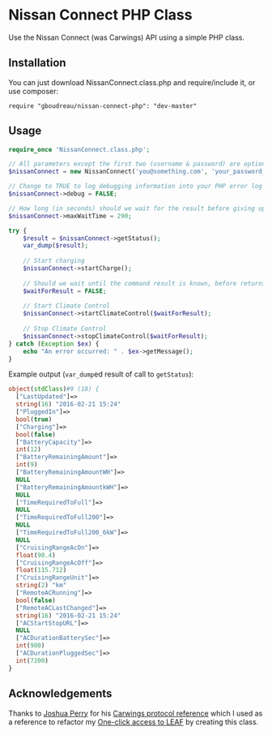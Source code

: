# Nissan Connect PHP Class
Use the Nissan Connect (was Carwings) API using a simple PHP class.


## Installation

You can just download NissanConnect.class.php and require/include it, or use composer:

    require "gboudreau/nissan-connect-php": "dev-master"

## Usage

```php
require_once 'NissanConnect.class.php';

// All parameters except the first two (username & password) are optional; the default values are shown here
$nissanConnect = new NissanConnect('you@something.com', 'your_password_here', 'America/New_York', NissanConnect::COUNTRY_US);

// Change to TRUE to log debugging information into your PHP error log
$nissanConnect->debug = FALSE;

// How long (in seconds) should we wait for the result before giving up. Only used when $waitForResult = TRUE
$nissanConnect->maxWaitTime = 290;

try {
    $result = $nissanConnect->getStatus();
    var_dump($result);
    
    // Start charging
    $nissanConnect->startCharge();
    
    // Should we wait until the command result is known, before returning? Enabling this will wait until the car executed the command, and returned the response, which can sometimes take a few minutes.
    $waitForResult = FALSE; 
    
    // Start Climate Control
    $nissanConnect->startClimateControl($waitForResult);
    
    // Stop Climate Control
    $nissanConnect->stopClimateControl($waitForResult);
} catch (Exception $ex) {
    echo "An error occurred: " . $ex->getMessage();
}
```

Example output (`var_dump`ed result of call to `getStatus`):

```php
object(stdClass)#9 (18) {
  ["LastUpdated"]=>
  string(16) "2016-02-21 15:24"
  ["PluggedIn"]=>
  bool(true)
  ["Charging"]=>
  bool(false)
  ["BatteryCapacity"]=>
  int(12)
  ["BatteryRemainingAmount"]=>
  int(9)
  ["BatteryRemainingAmountWH"]=>
  NULL
  ["BatteryRemainingAmountkWH"]=>
  NULL
  ["TimeRequiredToFull"]=>
  NULL
  ["TimeRequiredToFull200"]=>
  NULL
  ["TimeRequiredToFull200_6kW"]=>
  NULL
  ["CruisingRangeAcOn"]=>
  float(90.4)
  ["CruisingRangeAcOff"]=>
  float(115.712)
  ["CruisingRangeUnit"]=>
  string(2) "km"
  ["RemoteACRunning"]=>
  bool(false)
  ["RemoteACLastChanged"]=>
  string(16) "2016-02-21 15:24"
  ["ACStartStopURL"]=>
  NULL
  ["ACDurationBatterySec"]=>
  int(900)
  ["ACDurationPluggedSec"]=>
  int(7200)
}
```

## Acknowledgements

Thanks to [Joshua Perry](https://github.com/joshperry) for his [Carwings protocol reference](https://github.com/joshperry/carwings) which I used as a reference to refactor my [One-click access to LEAF](https://github.com/gboudreau/LEAF_Carwings_EasyAccess) by creating this class.
